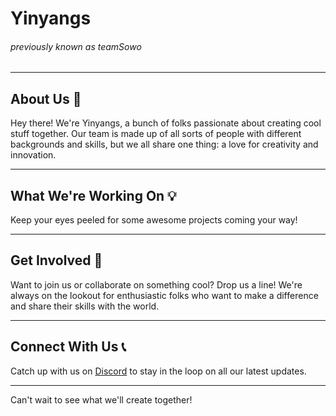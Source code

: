# Yinyangs
###### *previously known as teamSowo*
---

## About Us 🌟

Hey there! We're Yinyangs, a bunch of folks passionate about creating cool stuff together. Our team is made up of all sorts of people with different backgrounds and skills, but we all share one thing: a love for creativity and innovation.

---

## What We're Working On 💡

Keep your eyes peeled for some awesome projects coming your way!

---

## Get Involved 🤝

Want to join us or collaborate on something cool? Drop us a line! We're always on the lookout for enthusiastic folks who want to make a difference and share their skills with the world.

---

## Connect With Us 📞

Catch up with us on [Discord](https://discord.gg/wpvc59b7eD) to stay in the loop on all our latest updates.

---

Can't wait to see what we'll create together!
